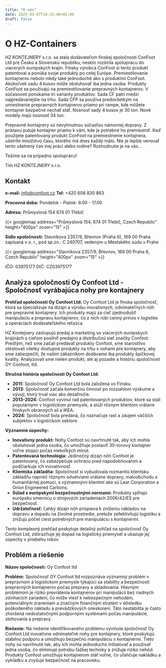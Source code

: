 ```yaml
---
title: "O nás"
date: 2025-03-07T10:35:00+01:00
draft: false
---
```


# O HZ-Containers

HZ KONTEJNERY s.r.o. sa stala dodávateľom fínskej spoločnosti ConFoot Ltd pre Českú a Slovenskú republiku, neskôr rozšírila spoluprácu do viacerých európskych krajín. Fínsky výrobca ConFoot si tento produkt patentoval a ponúka svoje produkty po celej Európe. Premiestňovanie kontajnerov nebolo nikdy také jednoduché ako s produktmi ConFoot. Akúkoľvek sadu 4 kusov môže obsluhovať iba jedna osoba. Produkty ConFoot sa používajú na premiestňovanie prepravných kontajnerov. V súčasnosti ponúkame tri varianty produktov. Sada CF patrí medzi najpredávanejšie na trhu. Sada CFP sa používa predovšetkým na umiestnenie prepravných kontajnerov priamo pri rampe, kde môžete kontajner bezpečne nechať stáť. Nosnosť sady 4 kusov je 30 ton. Nové modely majú nosnosť 34 ton.

Prepravné kontajnery sú nevyhnutnou súčasťou námornej dopravy. Z prístavu putuje kontajner priamo k vám, kde je potrebné ho premiestniť. Keď použijete patentovaný produkt ConFoot na premiestnenie kontajnera, ušetríte množstvo času, ktorého má dnes každý málo. Nie je lepšie venovať tento ušetrený čas inej práci alebo rodine? Rozhodnutie je na vás...

Tešíme sa na prípadnú spoluprácu!

Tím HZ KONTEJNERY s.r.o.

## Kontakt

**e-mail:** info@confoot.cz
**Tel:** +420 608 830 863

**Pracovná doba:**
Pondelok - Piatok: 9.00 - 17.00

**Adresa:**
Průmyslová 154
674 01 Třebíč

{{< googlemap address="Průmyslová 154, 674 01 Třebíč, Czech Republic" height="400px" zoom="15" >}}

**Sídlo spoločnosti:**
Slavníkova 2357/9, Břevnov (Praha 6), 169 00 Praha
zapísaná v o. r., pod sp.zn.: C 240707, vedeným u Mestského súdu v Prahe

{{< googlemap address="Slavníkova 2357/9, Břevnov, 169 00 Praha 6, Czech Republic" height="400px" zoom="15" >}}

IČO: 03975177
DIČ: CZ03975177


## Analýza spoločnosti Oy Confoot Ltd \- Spoločnosť vyrábajúca nohy pre kontajnery

**Prehľad spoločnosti Oy Confoot Ltd:** Oy Confoot Ltd je fínska spoločnosť, ktorá sa špecializuje na dizajn a výrobu inovatívnych, odnímateľných nôh pre prepravné kontajnery. Ich produkty majú za cieľ zjednodušiť manipuláciu a prepravu kontajnerov, čo z nich robí cenný prínos v logistike a operáciách dodávateľského reťazca.

HZ Kontejnery zastupujú predaj a marketing vo viacerých európskych krajinách s cieľom posilniť predajnú a distribučnú sieť značky Confoot. Predtým, než sme začali predávať produkty Confoot, sme starostlivo otestovali všetky dostupné produkty na trhu s nohami pre kontajnery, aby sme zabezpečili, že našim zákazníkom dodávame iba produkty špičkovej kvality. Analyzovali sme nielen produkt, ale aj pozadie a históriu spoločnosti OY Confoot, ltd.

**Stručná história spoločnosti Oy Confoot Ltd:**

- **2011:** Spoločnosť Oy Confoot Ltd bola založená vo Fínsku.  
- **2013:** Spoločnosť začala komerčnú činnosť po rozsiahlom výskume a vývoji, ktorý trval viac ako desaťročie.  
- **2013-2024:** Confoot vyvinul rad patentovaných produktov, ktoré sa stali populárnymi v logistickom priemysle, a slúži rôznym klientom vrátane fínskych obranných síl a IKEA.  
- **2024:** Spoločnosť bola predaná, čo naznačuje rast a záujem väčších subjektov v logistickom sektore.

**Významné úspechy:**

- **Inovatívny produkt:** Nohy Confoot sú navrhnuté tak, aby ich mohla obsluhovať jedna osoba, čo umožňuje postaviť 30-tonový kontajner voľne stojaci počas niekoľkých minút.  
- **Patentovaná technológia:** Jedinečný dizajn nôh Confoot je patentovaný, čo zabezpečuje ochranu pred napodobňovaním a podčiarkuje ich inovatívnosť.  
- **Klientska základňa:** Spoločnosť si vybudovala rozmanitú klientsku základňu naprieč rôznymi odvetviami vrátane dopravy, maloobchodu a humanitárnej pomoci, s významnými klientmi ako sú Lear Corporation a Orion Engineered Carbons.  
- **Súlad s európskymi bezpečnostnými normami:** Produkty spĺňajú európsku smernicu o strojových zariadeniach 2006/42/ES pre bezpečnosť.  
- **Udržateľnosť:** Ľahký dizajn nôh prispieva k zníženiu nákladov na dopravu a dopadu na životné prostredie, pretože zefektívňujú logistiku a znižujú počet ciest potrebných pre manipuláciu s kontajnermi.

Tento komplexný prehľad poskytuje detailný pohľad na spoločnosť Oy Confoot Ltd, zdôrazňuje jej dopad na logistický priemysel a ukazuje jej úspechy v priebehu rokov.

## Problém a riešenie

**Názov spoločnosti:** Oy Confoot ltd

**Problém:** Spoločnosť OY Confoot ltd rozpoznáva významný problém v prepravnom a logistickom priemysle týkajúci sa stability a bezpečnosti prepravných kontajnerov počas prepravy a skladovania. Hlavným problémom je riziko prevrátenia kontajnerov pri manipulácii bez riadnych zdvíhacích zariadení, čo môže viesť k nebezpečným nehodám, potenciálnym zraneniam a značným finančným stratám v dôsledku poškodeného nákladu a prevádzkových oneskorení. Táto nestabilita je často zhoršená nedostatočnými podpornými systémami počas manipulácie, stohovania a prepravy.

**Riešenie:** Na riešenie identifikovaného problému vyvinula spoločnosť Oy Confoot Ltd inovatívne odnímateľné nohy pre kontajnery, ktoré poskytujú stabilnú podporu a umožňujú bezpečnú manipuláciu s kontajnermi. Tieto nohy sú navrhnuté tak, aby ich mohla jednoducho inštalovať a používať jedna osoba, čo eliminuje potrebu ťažkej techniky a znižuje riziko nehôd. Produkty Confoot umožňujú kontajnerom stáť voľne, čo uľahčuje nakládku a vykládku a zvyšuje bezpečnosť na pracovisku.
